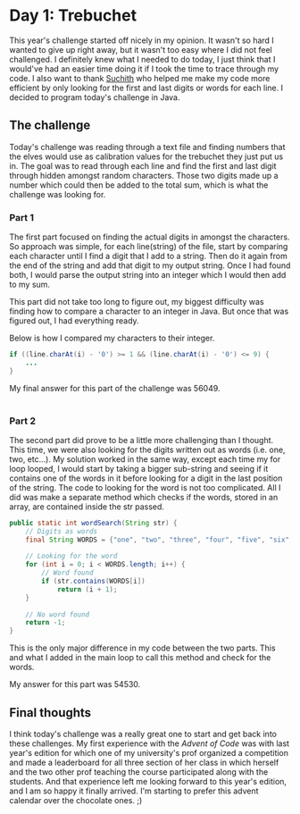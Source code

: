 # Day 1: Trebuchet
This year's challenge started off nicely in my opinion. It wasn't so hard I
wanted to give up right away, but it wasn't too easy where I did not feel
challenged. I definitely knew what I needed to do today, I just think that I
would've had an easier time doing it if I took the time to trace through my code.
I also want to thank <a href="https://github.com/SuchithSridhar">Suchith</a> who
helped me make my code more efficient by only looking for the first and last
digits or words for each line. I decided to program today's challenge in Java.

## The challenge
Today's challenge was reading through a text file and finding numbers that the
elves would use as calibration values for the trebuchet they just put us in. The
goal was to read through each line and find the first and last digit through
hidden amongst random characters. Those two digits made up a number which could
then be added to the total sum, which is what the challenge was looking for.

### Part 1
The first part focused on finding the actual digits in amongst the characters.
So approach was simple, for each line(string) of the file, start by comparing each 
character until I find a digit that I add to a string. Then do it again from the
end of the string and add that digit to my output string. Once I had found both,
I would parse the output string into an integer which I would then add to my sum.

This part did not take too long to figure out, my biggest difficulty was finding
how to compare a character to an integer in Java. But once that was figured out,
I had everything ready.

Below is how I compared my characters to their integer.

``` java
if ((line.charAt(i) - '0') >= 1 && (line.charAt(i) - '0') <= 9) {
    ...
}
```

My final answer for this part of the challenge was 56049.
<br><br>

### Part 2
The second part did prove to be a little more challenging than I thought. This
time, we were also looking for the digits written out as words (i.e. one, two, 
etc...). My solution worked in the same way, except each time my for loop looped,
I would start by taking a bigger sub-string and seeing if it contains one of the
words in it before looking for a digit in the last position of the string. The
code to looking for the word is not too complicated. All I did was make a
separate method which checks if the words, stored in an array, are contained
inside the str passed.

``` java
public static int wordSearch(String str) {
    // Digits as words
    final String WORDS = {"one", "two", "three", "four", "five", "six", "seven", "eight", "nine"};
    
    // Looking for the word
    for (int i = 0; i < WORDS.length; i++) {
        // Word found
        if (str.contains(WORDS[i])
            return (i + 1);
    }
    
    // No word found
    return -1;
}
```

This is the only major difference in my code between the two parts. This and what
I added in the main loop to call this method and check for the words.

My answer for this part was 54530.
<br>

## Final thoughts
I think today's challenge was a really great one to start and get back into these
challenges. My first experience with the <em>Advent of Code</em> was with last
year's edition for which one of my university's prof organized a competition and
made a leaderboard for all three section of her class in which herself and the two
other prof teaching the course participated along with the students. And that
experience left me looking forward to this year's edition, and I am so happy it
finally arrived. I'm starting to prefer this advent calendar over the chocolate
ones. ;)